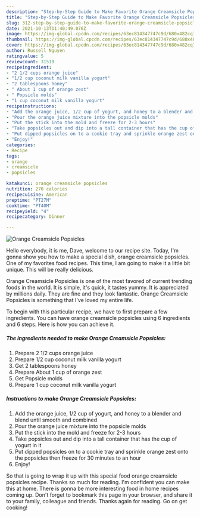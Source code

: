 ```yaml
---
description: "Step-by-Step Guide to Make Favorite Orange Creamsicle Popsicles"
title: "Step-by-Step Guide to Make Favorite Orange Creamsicle Popsicles"
slug: 312-step-by-step-guide-to-make-favorite-orange-creamsicle-popsicles
date: 2021-10-13T11:40:49.076Z
image: https://img-global.cpcdn.com/recipes/63ec814347747c9d/680x482cq70/orange-creamsicle-popsicles-recipe-main-photo.jpg
thumbnail: https://img-global.cpcdn.com/recipes/63ec814347747c9d/680x482cq70/orange-creamsicle-popsicles-recipe-main-photo.jpg
cover: https://img-global.cpcdn.com/recipes/63ec814347747c9d/680x482cq70/orange-creamsicle-popsicles-recipe-main-photo.jpg
author: Russell Nguyen
ratingvalue: 5
reviewcount: 31519
recipeingredient:
- "2 1/2 cups orange juice"
- "1/2 cup coconut milk vanilla yogurt"
- "2 tablespoons honey"
- " About 1 cup of orange zest"
- " Popsicle molds"
- "1 cup coconut milk vanilla yogurt"
recipeinstructions:
- "Add the orange juice, 1/2 cup of yogurt, and honey to a blender and blend until smooth and combined"
- "Pour the orange juice mixture into the popsicle molds"
- "Put the stick into the mold and freeze for 2-3 hours"
- "Take popsicles out and dip into a tall container that has the cup of yogurt in it"
- "Put dipped popsicles on to a cookie tray and sprinkle orange zest onto the popsicles then freeze for 30 minutes to an hour"
- "Enjoy!"
categories:
- Recipe
tags:
- orange
- creamsicle
- popsicles

katakunci: orange creamsicle popsicles 
nutrition: 270 calories
recipecuisine: American
preptime: "PT27M"
cooktime: "PT40M"
recipeyield: "4"
recipecategory: Dinner

---
```



![Orange Creamsicle Popsicles](https://img-global.cpcdn.com/recipes/63ec814347747c9d/680x482cq70/orange-creamsicle-popsicles-recipe-main-photo.jpg)

Hello everybody, it is me, Dave, welcome to our recipe site. Today, I'm gonna show you how to make a special dish, orange creamsicle popsicles. One of my favorites food recipes. This time, I am going to make it a little bit unique. This will be really delicious.



Orange Creamsicle Popsicles is one of the most favored of current trending foods in the world. It is simple, it's quick, it tastes yummy. It is appreciated by millions daily. They are fine and they look fantastic. Orange Creamsicle Popsicles is something that I've loved my entire life.


To begin with this particular recipe, we have to first prepare a few ingredients. You can have orange creamsicle popsicles using 6 ingredients and 6 steps. Here is how you can achieve it.

<!--inarticleads1-->

##### The ingredients needed to make Orange Creamsicle Popsicles:

1. Prepare 2 1/2 cups orange juice
1. Prepare 1/2 cup coconut milk vanilla yogurt
1. Get 2 tablespoons honey
1. Prepare  About 1 cup of orange zest
1. Get  Popsicle molds
1. Prepare 1 cup coconut milk vanilla yogurt




<!--inarticleads2-->

##### Instructions to make Orange Creamsicle Popsicles:

1. Add the orange juice, 1/2 cup of yogurt, and honey to a blender and blend until smooth and combined
1. Pour the orange juice mixture into the popsicle molds
1. Put the stick into the mold and freeze for 2-3 hours
1. Take popsicles out and dip into a tall container that has the cup of yogurt in it
1. Put dipped popsicles on to a cookie tray and sprinkle orange zest onto the popsicles then freeze for 30 minutes to an hour
1. Enjoy!




So that is going to wrap it up with this special food orange creamsicle popsicles recipe. Thanks so much for reading. I'm confident you can make this at home. There is gonna be more interesting food in home recipes coming up. Don't forget to bookmark this page in your browser, and share it to your family, colleague and friends. Thanks again for reading. Go on get cooking!
